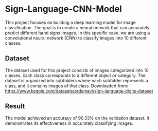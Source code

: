 # Sign-Language-CNN-Model
This project focuses on building a deep learning model for image classification. The goal is to create a neural network that can accurately predict different hand signs images. In this specific case, we are using a convolutional neural network (CNN) to classify images into 10 different classes.
## Dataset
The dataset used for this project consists of images categorized into 10 classes. Each class corresponds to a different object or category. The dataset is organized into subfolders where each subfolder represents a class, and it contains images of that class.
Downloaded from: 
https://www.kaggle.com/datasets/ardamavi/sign-language-digits-dataset
## Result
The model achieved an accuracy of 90.33% on the validation dataset. It demonstrates its effectiveness in accurately classifying images.
